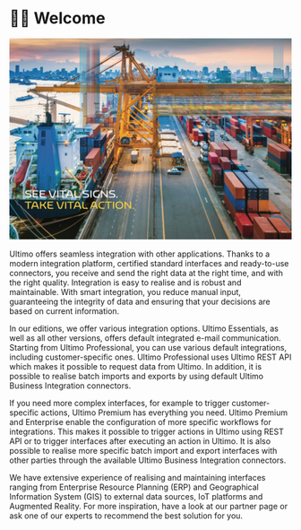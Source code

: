# 👋🏻 Welcome

![](.gitbook/assets/frontpage_image.jpg)

Ultimo offers seamless integration with other applications. Thanks to a modern integration platform, certified standard interfaces and ready-to-use connectors, you receive and send the right data at the right time, and with the right quality. Integration is easy to realise and is robust and maintainable. With smart integration, you reduce manual input, guaranteeing the integrity of data and ensuring that your decisions are based on current information.

In our editions, we offer various integration options. Ultimo Essentials, as well as all other versions, offers default integrated e-mail communication. Starting from Ultimo Professional, you can use various default integrations, including customer-specific ones. Ultimo Professional uses Ultimo REST API which makes it possible to request data from Ultimo. In addition, it is possible to realise batch imports and exports by using default Ultimo Business Integration connectors.

If you need more complex interfaces, for example to trigger customer-specific actions, Ultimo Premium has everything you need. Ultimo Premium and Enterprise enable the configuration of more specific workflows for integrations. This makes it possible to trigger actions in Ultimo using REST API or to trigger interfaces after executing an action in Ultimo. It is also possible to realise more specific batch import and export interfaces with other parties through the available Ultimo Business Integration connectors.

We have extensive experience of realising and maintaining interfaces ranging from Enterprise Resource Planning \(ERP\) and Geographical Information System \(GIS\) to external data sources, IoT platforms and Augmented Reality. For more inspiration, have a look at our partner page or ask one of our experts to recommend the best solution for you.

